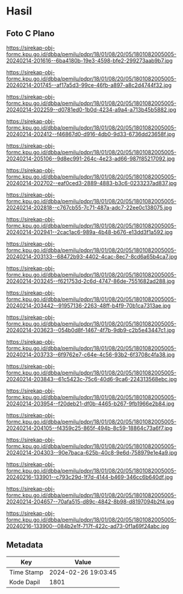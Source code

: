 # Hasil

## Foto C Plano

https://sirekap-obj-formc.kpu.go.id/dbba/pemilu/pdpr/18/01/08/20/05/1801082005005-20240214-201616--6ba4180b-19e3-4598-bfe2-299273aab9b7.jpg

https://sirekap-obj-formc.kpu.go.id/dbba/pemilu/pdpr/18/01/08/20/05/1801082005005-20240214-201745--af17a5d3-99ce-46fb-a897-a8c2d4744f32.jpg

https://sirekap-obj-formc.kpu.go.id/dbba/pemilu/pdpr/18/01/08/20/05/1801082005005-20240214-202259--d0781ed0-1b0d-4234-a9a4-a713b45b5882.jpg

https://sirekap-obj-formc.kpu.go.id/dbba/pemilu/pdpr/18/01/08/20/05/1801082005005-20240214-202412--f46867d0-d916-4db0-9d33-6736dd23658f.jpg

https://sirekap-obj-formc.kpu.go.id/dbba/pemilu/pdpr/18/01/08/20/05/1801082005005-20240214-205106--9d8ec991-264c-4e23-ad66-987f85217092.jpg

https://sirekap-obj-formc.kpu.go.id/dbba/pemilu/pdpr/18/01/08/20/05/1801082005005-20240214-202702--eaf0ced3-2889-4883-b3c6-0233237ad837.jpg

https://sirekap-obj-formc.kpu.go.id/dbba/pemilu/pdpr/18/01/08/20/05/1801082005005-20240214-202818--c767cb55-7c71-487a-adc7-22ee0c138075.jpg

https://sirekap-obj-formc.kpu.go.id/dbba/pemilu/pdpr/18/01/08/20/05/1801082005005-20240214-202941--2cac1ac6-989a-4b48-b676-e13dd3f1a592.jpg

https://sirekap-obj-formc.kpu.go.id/dbba/pemilu/pdpr/18/01/08/20/05/1801082005005-20240214-203133--68472b93-4402-4cac-8ec7-8cd6a65b4ca7.jpg

https://sirekap-obj-formc.kpu.go.id/dbba/pemilu/pdpr/18/01/08/20/05/1801082005005-20240214-203245--f621753d-2c6d-4747-86de-7551682ad288.jpg

https://sirekap-obj-formc.kpu.go.id/dbba/pemilu/pdpr/18/01/08/20/05/1801082005005-20240214-203442--91957136-2263-48ff-b4f9-70b1ca7313ae.jpg

https://sirekap-obj-formc.kpu.go.id/dbba/pemilu/pdpr/18/01/08/20/05/1801082005005-20240214-203623--054b0d8f-1467-4f7b-9db9-c2b5e43447c1.jpg

https://sirekap-obj-formc.kpu.go.id/dbba/pemilu/pdpr/18/01/08/20/05/1801082005005-20240214-203733--6f9762e7-c64e-4c56-93b2-6f3708c4fa38.jpg

https://sirekap-obj-formc.kpu.go.id/dbba/pemilu/pdpr/18/01/08/20/05/1801082005005-20240214-203843--61c5423c-75c6-40d6-9ca6-224313568ebc.jpg

https://sirekap-obj-formc.kpu.go.id/dbba/pemilu/pdpr/18/01/08/20/05/1801082005005-20240214-203954--f20deb21-df0b-4465-b267-9fb1966e2b84.jpg

https://sirekap-obj-formc.kpu.go.id/dbba/pemilu/pdpr/18/01/08/20/05/1801082005005-20240214-204105--f4359c25-865f-494b-8c59-18864c73a6f7.jpg

https://sirekap-obj-formc.kpu.go.id/dbba/pemilu/pdpr/18/01/08/20/05/1801082005005-20240214-204303--90e7baca-625b-40c8-9e6d-758979e1e4a9.jpg

https://sirekap-obj-formc.kpu.go.id/dbba/pemilu/pdpr/18/01/08/20/05/1801082005005-20240216-133901--c793c29d-1f7d-4144-b469-346cc6b640df.jpg

https://sirekap-obj-formc.kpu.go.id/dbba/pemilu/pdpr/18/01/08/20/05/1801082005005-20240214-204657--70afa515-d89c-4842-8b98-d8197094b2f4.jpg

https://sirekap-obj-formc.kpu.go.id/dbba/pemilu/pdpr/18/01/08/20/05/1801082005005-20240216-133900--084b2e1f-717f-422c-ad73-0f1a69f24abc.jpg


## Metadata

| Key        | Value               |
| ---------- | ------------------- |
| Time Stamp | 2024-02-26 19:03:45 |
| Kode Dapil | 1801                |



